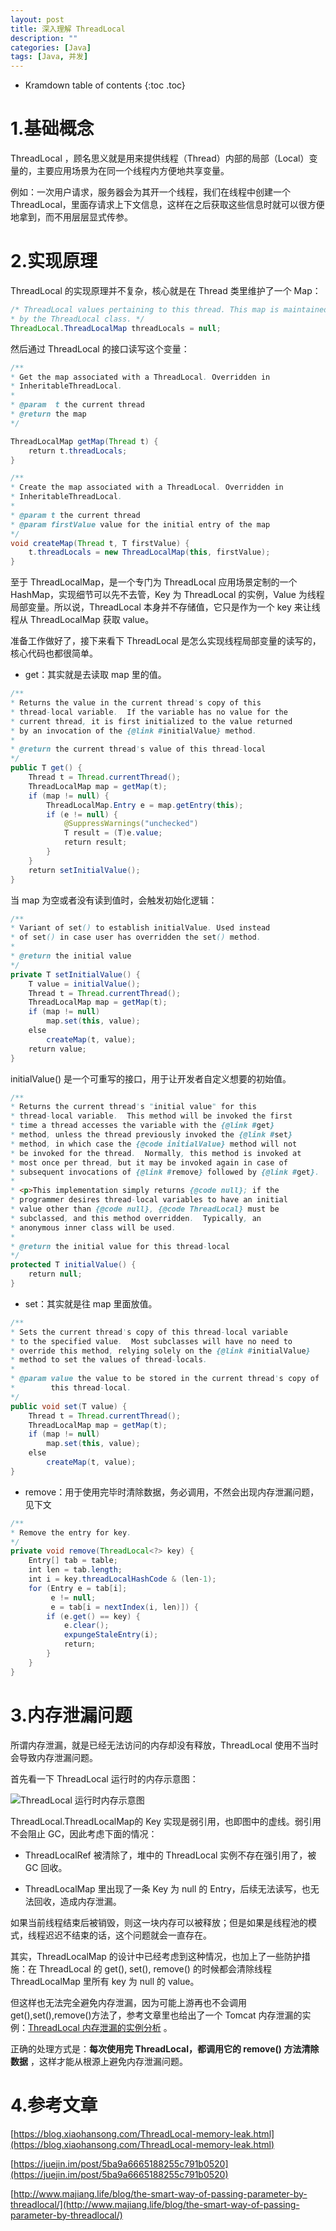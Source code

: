 ```yaml
---
layout: post
title: 深入理解 ThreadLocal
description: ""
categories: [Java]
tags: [Java, 并发]
---
```


* Kramdown table of contents
{:toc .toc}

# 1.基础概念
ThreadLocal ，顾名思义就是用来提供线程（Thread）内部的局部（Local）变量的，主要应用场景为在同一个线程内方便地共享变量。

例如：一次用户请求，服务器会为其开一个线程，我们在线程中创建一个 ThreadLocal，里面存请求上下文信息，这样在之后获取这些信息时就可以很方便地拿到，而不用层层显式传参。

# 2.实现原理
ThreadLocal 的实现原理并不复杂，核心就是在 Thread 类里维护了一个 Map：
```java
/* ThreadLocal values pertaining to this thread. This map is maintained
* by the ThreadLocal class. */
ThreadLocal.ThreadLocalMap threadLocals = null;
```
然后通过 ThreadLocal 的接口读写这个变量：
```java
/**
* Get the map associated with a ThreadLocal. Overridden in
* InheritableThreadLocal.
*
* @param  t the current thread
* @return the map
*/

ThreadLocalMap getMap(Thread t) {
    return t.threadLocals;
}

/**
* Create the map associated with a ThreadLocal. Overridden in
* InheritableThreadLocal.
*
* @param t the current thread
* @param firstValue value for the initial entry of the map
*/
void createMap(Thread t, T firstValue) {
    t.threadLocals = new ThreadLocalMap(this, firstValue);
}
```
至于 ThreadLocalMap，是一个专门为 ThreadLocal 应用场景定制的一个 HashMap，实现细节可以先不去管，Key 为 ThreadLocal 的实例，Value 为线程局部变量。所以说，ThreadLocal 本身并不存储值，它只是作为一个 key 来让线程从 ThreadLocalMap 获取 value。

准备工作做好了，接下来看下 ThreadLocal 是怎么实现线程局部变量的读写的，核心代码也都很简单。

*   get：其实就是去读取 map 里的值。

```java
/**
* Returns the value in the current thread's copy of this
* thread-local variable.  If the variable has no value for the
* current thread, it is first initialized to the value returned
* by an invocation of the {@link #initialValue} method.
*
* @return the current thread's value of this thread-local
*/
public T get() {
    Thread t = Thread.currentThread();
    ThreadLocalMap map = getMap(t);
    if (map != null) {
        ThreadLocalMap.Entry e = map.getEntry(this);
        if (e != null) {
            @SuppressWarnings("unchecked")
            T result = (T)e.value;
            return result;
        }
    }
    return setInitialValue();
}
```
当 map 为空或者没有读到值时，会触发初始化逻辑：
```java
/**
* Variant of set() to establish initialValue. Used instead
* of set() in case user has overridden the set() method.
*
* @return the initial value
*/
private T setInitialValue() {
    T value = initialValue();
    Thread t = Thread.currentThread();
    ThreadLocalMap map = getMap(t);
    if (map != null)
        map.set(this, value);
    else
        createMap(t, value);
    return value;
}
```
initialValue() 是一个可重写的接口，用于让开发者自定义想要的初始值。
```java
/**
* Returns the current thread's "initial value" for this
* thread-local variable.  This method will be invoked the first
* time a thread accesses the variable with the {@link #get}
* method, unless the thread previously invoked the {@link #set}
* method, in which case the {@code initialValue} method will not
* be invoked for the thread.  Normally, this method is invoked at
* most once per thread, but it may be invoked again in case of
* subsequent invocations of {@link #remove} followed by {@link #get}.
*
* <p>This implementation simply returns {@code null}; if the
* programmer desires thread-local variables to have an initial
* value other than {@code null}, {@code ThreadLocal} must be
* subclassed, and this method overridden.  Typically, an
* anonymous inner class will be used.
*
* @return the initial value for this thread-local
*/
protected T initialValue() {
    return null;
}
```
*   set：其实就是往 map 里面放值。

```java
/**
* Sets the current thread's copy of this thread-local variable
* to the specified value.  Most subclasses will have no need to
* override this method, relying solely on the {@link #initialValue}
* method to set the values of thread-locals.
*
* @param value the value to be stored in the current thread's copy of
*        this thread-local.
*/
public void set(T value) {
    Thread t = Thread.currentThread();
    ThreadLocalMap map = getMap(t);
    if (map != null)
        map.set(this, value);
    else
        createMap(t, value);
}
```
*   remove：用于使用完毕时清除数据，务必调用，不然会出现内存泄漏问题，见下文

```java
/**
* Remove the entry for key.
*/
private void remove(ThreadLocal<?> key) {
    Entry[] tab = table;
    int len = tab.length;
    int i = key.threadLocalHashCode & (len-1);
    for (Entry e = tab[i];
         e != null;
         e = tab[i = nextIndex(i, len)]) {
        if (e.get() == key) {
            e.clear();
            expungeStaleEntry(i);
            return;
        }
    }
}
```

# 3.内存泄漏问题
所谓内存泄漏，就是已经无法访问的内存却没有释放，ThreadLocal 使用不当时会导致内存泄漏问题。

首先看一下 ThreadLocal 运行时的内存示意图：

![ThreadLocal 运行时内存示意图](https://upload-images.jianshu.io/upload_images/73236-3830c23366e24ad7.png?imageMogr2/auto-orient/strip%7CimageView2/2/w/1240)

ThreadLocal.ThreadLocalMap的 Key 实现是弱引用，也即图中的虚线。弱引用不会阻止 GC，因此考虑下面的情况：

*   ThreadLocalRef 被清除了，堆中的 ThreadLocal 实例不存在强引用了，被 GC 回收。

*   ThreadLocalMap 里出现了一条 Key 为 null 的 Entry，后续无法读写，也无法回收，造成内存泄漏。

如果当前线程结束后被销毁，则这一块内存可以被释放；但是如果是线程池的模式，线程迟迟不结束的话，这个问题就会一直存在。

其实，ThreadLocalMap 的设计中已经考虑到这种情况，也加上了一些防护措施：在 ThreadLocal 的 get(), set(), remove() 的时候都会清除线程 ThreadLocalMap 里所有 key 为 null 的 value。

但这样也无法完全避免内存泄漏，因为可能上游再也不会调用get(),set(),remove()方法了，参考文章里也给出了一个 Tomcat 内存泄漏的实例：[ThreadLocal 内存泄漏的实例分析](https://blog.xiaohansong.com/ThreadLocal-leak-analyze.html) 。

正确的处理方式是：**每次使用完 ThreadLocal，都调用它的 remove() 方法清除数据** ，这样才能从根源上避免内存泄漏问题。

# 4.参考文章

[https://blog.xiaohansong.com/ThreadLocal-memory-leak.html](https://blog.xiaohansong.com/ThreadLocal-memory-leak.html)

[https://juejin.im/post/5ba9a6665188255c791b0520](https://juejin.im/post/5ba9a6665188255c791b0520)

[http://www.majiang.life/blog/the-smart-way-of-passing-parameter-by-threadlocal/](http://www.majiang.life/blog/the-smart-way-of-passing-parameter-by-threadlocal/)
